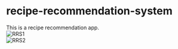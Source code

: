 # recipe-recommendation-system
This is a recipe recommendation app.
<br>
![RRS1](https://github.com/user-attachments/assets/8fc37f82-170f-46e1-ac47-a556f3aa4ea5)
<br>
![RRS2](https://github.com/user-attachments/assets/723c9222-1649-454d-b1ef-110b0ffbd287)
